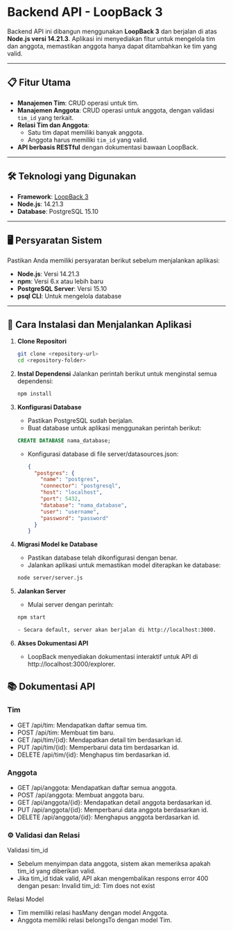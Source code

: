 # Backend API - LoopBack 3

Backend API ini dibangun menggunakan **LoopBack 3** dan berjalan di atas **Node.js versi 14.21.3**. Aplikasi ini menyediakan fitur untuk mengelola tim dan anggota, memastikan anggota hanya dapat ditambahkan ke tim yang valid.

---

## 📋 Fitur Utama

- **Manajemen Tim**: CRUD operasi untuk tim.
- **Manajemen Anggota**: CRUD operasi untuk anggota, dengan validasi `tim_id` yang terkait.
- **Relasi Tim dan Anggota**:
  - Satu tim dapat memiliki banyak anggota.
  - Anggota harus memiliki `tim_id` yang valid.
- **API berbasis RESTful** dengan dokumentasi bawaan LoopBack.

---

## 🛠️ Teknologi yang Digunakan

- **Framework**: [LoopBack 3](https://loopback.io/doc/en/lb3/)
- **Node.js**: 14.21.3
- **Database**: PostgreSQL 15.10

---

## 🖥️ Persyaratan Sistem

Pastikan Anda memiliki persyaratan berikut sebelum menjalankan aplikasi:

- **Node.js**: Versi 14.21.3
- **npm**: Versi 6.x atau lebih baru
- **PostgreSQL Server**: Versi 15.10
- **psql CLI**: Untuk mengelola database

---

## 🚀 Cara Instalasi dan Menjalankan Aplikasi

1. **Clone Repositori**

   ```bash
   git clone <repository-url>
   cd <repository-folder>

   ```

2. **Instal Dependensi**
   Jalankan perintah berikut untuk menginstal semua dependensi:

   ```bash
   npm install

   ```

3. **Konfigurasi Database**

   - Pastikan PostgreSQL sudah berjalan.
   - Buat database untuk aplikasi menggunakan perintah berikut:

   ```sql
   CREATE DATABASE nama_database;
   ```

   - Konfigurasi database di file server/datasources.json:

     ```json
     {
       "postgres": {
         "name": "postgres",
         "connector": "postgresql",
         "host": "localhost",
         "port": 5432,
         "database": "nama_database",
         "user": "username",
         "password": "password"
       }
     }
     ```

4. **Migrasi Model ke Database**

   - Pastikan database telah dikonfigurasi dengan benar.
   - Jalankan aplikasi untuk memastikan model diterapkan ke database:

   ```bash
   node server/server.js

   ```

5. **Jalankan Server**

   - Mulai server dengan perintah:

   ```bash
   npm start

   - Secara default, server akan berjalan di http://localhost:3000.
   ```

6. **Akses Dokumentasi API**

   - LoopBack menyediakan dokumentasi interaktif untuk API di http://localhost:3000/explorer.

## 📚 Dokumentasi API

### Tim

- GET /api/tim: Mendapatkan daftar semua tim.
- POST /api/tim: Membuat tim baru.
- GET /api/tim/{id}: Mendapatkan detail tim berdasarkan id.
- PUT /api/tim/{id}: Memperbarui data tim berdasarkan id.
- DELETE /api/tim/{id}: Menghapus tim berdasarkan id.

### Anggota

- GET /api/anggota: Mendapatkan daftar semua anggota.
- POST /api/anggota: Membuat anggota baru.
- GET /api/anggota/{id}: Mendapatkan detail anggota berdasarkan id.
- PUT /api/anggota/{id}: Memperbarui data anggota berdasarkan id.
- DELETE /api/anggota/{id}: Menghapus anggota berdasarkan id.

### ⚙️ Validasi dan Relasi

Validasi tim_id

- Sebelum menyimpan data anggota, sistem akan memeriksa apakah tim_id yang diberikan valid.
- Jika tim_id tidak valid, API akan mengembalikan respons error 400 dengan pesan:
  Invalid tim_id: Tim does not exist

Relasi Model

- Tim memiliki relasi hasMany dengan model Anggota.
- Anggota memiliki relasi belongsTo dengan model Tim.
